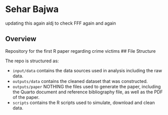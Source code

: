 # Sehar Bajwa

updating this again aldj to check FFF again and again

## Overview

Repository for the first R paper regarding crime victims \## File Structure

The repo is structured as:

-   `input/data` contains the data sources used in analysis including the raw data.
-   `outputs/data` contains the cleaned dataset that was constructed.
-   `outputs/paper` NOTHING the files used to generate the paper, including the Quarto document and reference bibliography file, as well as the PDF of the paper.
-   `scripts` contains the R scripts used to simulate, download and clean data.
